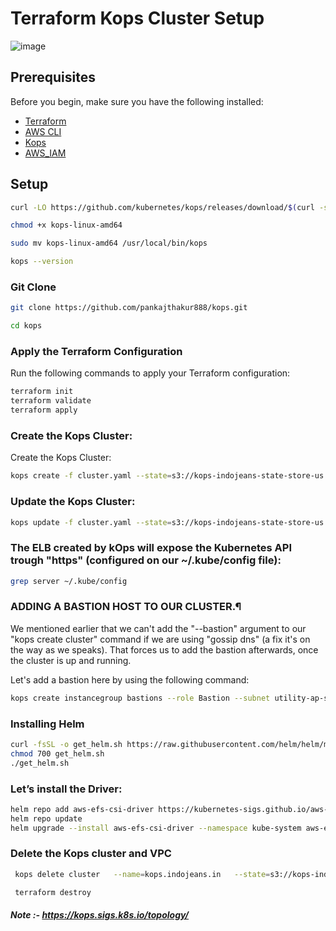 # Terraform Kops Cluster Setup
![image](https://github.com/user-attachments/assets/405cbcbb-f7e7-462b-92f0-d3b9a78bb530)

## Prerequisites

Before you begin, make sure you have the following installed:
- [Terraform](https://www.terraform.io/downloads.html)
- [AWS CLI](https://aws.amazon.com/cli/)
- [Kops](https://github.com/kubernetes/kops)
- [AWS_IAM](https://kops.sigs.k8s.io/getting_started/aws/)
  
## Setup
```bash
curl -LO https://github.com/kubernetes/kops/releases/download/$(curl -s https://api.github.com/repos/kubernetes/kops/releases/latest | grep tag_name | cut -d '"' -f 4)/kops-linux-amd64

chmod +x kops-linux-amd64

sudo mv kops-linux-amd64 /usr/local/bin/kops

kops --version 
```

### Git Clone

```bash
git clone https://github.com/pankajthakur888/kops.git

cd kops
```

### Apply the Terraform Configuration

Run the following commands to apply your Terraform configuration:

```bash
terraform init
terraform validate
terraform apply
```

### Create the Kops Cluster:
Create the Kops Cluster:
```bash
kops create -f cluster.yaml --state=s3://kops-indojeans-state-store-us

```
### Update the Kops Cluster:
```bash
kops update -f cluster.yaml --state=s3://kops-indojeans-state-store-us --yes --admin

```

### The ELB created by kOps will expose the Kubernetes API trough "https" (configured on our ~/.kube/config file):
```bash
grep server ~/.kube/config
```

### ADDING A BASTION HOST TO OUR CLUSTER.¶
We mentioned earlier that we can't add the "--bastion" argument to our "kops create cluster" command if we are using "gossip dns" (a fix it's on the way as we speaks). That forces us to add the bastion afterwards, once the cluster is up and running.

Let's add a bastion here by using the following command:
```bash
kops create instancegroup bastions --role Bastion --subnet utility-ap-south-1a --name=kops.indojeans.in
```

### Installing Helm

```bash
curl -fsSL -o get_helm.sh https://raw.githubusercontent.com/helm/helm/main/scripts/get-helm-3
chmod 700 get_helm.sh
./get_helm.sh
```

### Let’s install the Driver:
```bash
helm repo add aws-efs-csi-driver https://kubernetes-sigs.github.io/aws-efs-csi-driver/
helm repo update
helm upgrade --install aws-efs-csi-driver --namespace kube-system aws-efs-csi-driver/aws-efs-csi-driver
```

### Delete the Kops cluster and VPC

```bash
 kops delete cluster   --name=kops.indojeans.in   --state=s3://kops-indojeans-state-store --yes

 terraform destroy
```

##### Note :- https://kops.sigs.k8s.io/topology/
